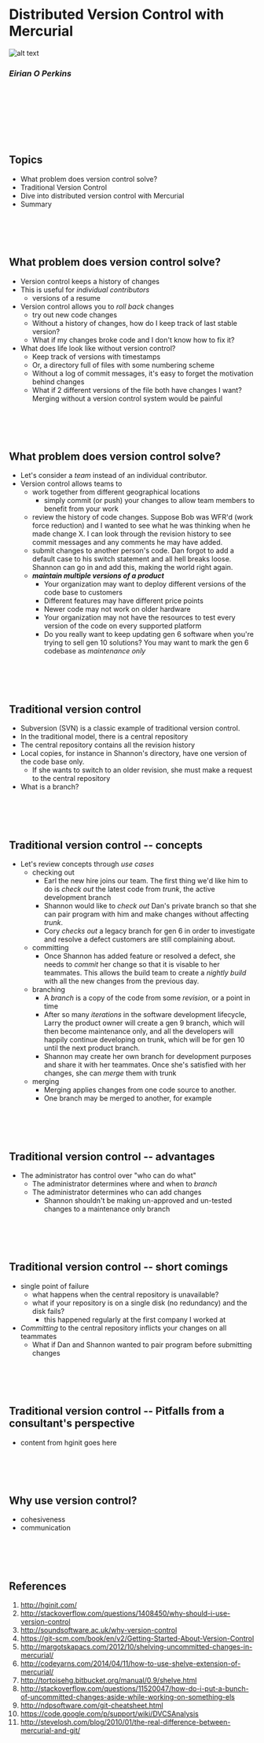 # Distributed Version Control with Mercurial
![alt text](https://www.selenic.com/hg-logo/logo-droplets-75.png "Mercurial logo from www.selenic.com")
### _Eirian O Perkins_
#
<br><br><br><br><br>

## Topics
* What problem does version control solve?
* Traditional Version Control
* Dive into distributed version control with Mercurial
* Summary
<br><br><br><br><br>


## What problem does version control solve?
* Version control keeps a history of changes
* This is useful for *individual contributors*
	* versions of a resume
* Version control allows you to _roll back_ changes
	* try out new code changes
	* Without a history of changes, how do I keep track of last stable version?
	* What if my changes broke code and I don't know how to fix it?
* What does life look like without version control?
	* Keep track of versions with timestamps
	* Or, a directory full of files with some numbering scheme
	* Without a log of commit messages, it's easy to forget the motivation behind changes
	* What if 2 different versions of the file  both have changes I want? Merging without a version control system would be painful
<br><br><br><br><br>

## What problem does version control solve?
* Let's consider a *team* instead of an individual contributor.
* Version control allows teams to
	* work together from different geographical locations
		* simply commit (or push) your changes to allow team members to benefit from your work
	* review the history of code changes. Suppose Bob was WFR'd (work force reduction) and I wanted to see what he was thinking when he made change X. I can look through the revision history to see commit messages and any comments he may have added.
	* submit changes to another person's code. Dan forgot to add a default case to his switch statement and all hell breaks loose. Shannon can go in and add this, making the world right again.
	* ___maintain multiple versions of a product___
		* Your organization may want to deploy different versions of the code base to customers
		* Different features may have different price points
		* Newer code may not work on older hardware
		* Your organization may not have the resources to test every version of the code on every supported platform
		* Do you really want to keep updating gen 6 software when you're trying to sell gen 10 solutions? You may want to mark the gen 6 codebase as *maintenance only*
<br><br><br><br><br>

## Traditional version control
* Subversion (SVN) is a classic example of traditional version control.
* In the traditional model, there is a central repository
* The central repository contains all the revision history
* Local copies, for instance in Shannon's directory, have one version of the code base only.
	* If she wants to switch to an older revision, she must make a request to the central repository
* What is a branch?
<br><br><br><br><br>

## Traditional version control -- concepts
* Let's review concepts through *use cases*
	* checking out
		* Earl the new hire joins our team. The first thing we'd like him to do is *check out* the latest code from *trunk*, the active development branch
		* Shannon would like to *check out* Dan's private branch so that she can pair program with him and make changes without affecting *trunk*.
		* Cory *checks out* a legacy branch for gen 6 in order to investigate and resolve a defect customers are still complaining about.
	* committing
		* Once Shannon has added feature or resolved a defect, she needs to *commit* her change so that it is visable to her teammates. This allows the build team to create a *nightly build* with all the new changes from the previous day.
	* branching
		* A *branch* is a copy of the code from some *revision*, or a point in time
		* After so many *iterations* in the software development lifecycle, Larry the product owner will create a gen 9 branch, which will then become maintenance only, and all the developers will happily continue developing on trunk, which will be for gen 10 until the next product branch.
		* Shannon may create her own branch for development purposes and share it with her teammates. Once she's satisfied with her changes, she can *merge* them with trunk
	* merging
		* Merging applies changes from one code source to another.
		* One branch may be merged to another, for example
<br><br><br><br><br>


## Traditional version control -- advantages
* The administrator has control over "who can do what"
	* The administrator determines where and when to *branch*
	* The administrator determines who can add changes
		* Shannon shouldn't be making un-approved and un-tested changes to a maintenance only branch
<br><br><br><br><br>

## Traditional version control -- short comings
* single point of failure
	* what happens when the central repository is unavailable?
	* what if your repository is on a single disk (no redundancy) and the disk fails?
		* this happened regularly at the first company I worked at
* _Committing_ to the central repository inflicts your changes on all teammates
	* What if Dan and Shannon wanted to pair program before submitting changes
<br><br><br><br><br>

## Traditional version control -- Pitfalls from a consultant's perspective
* content from hginit goes here
<br><br><br><br><br>

## Why use version control?
* cohesiveness
* communication
<br><br><br><br><br>


## References
1. http://hginit.com/
2. http://stackoverflow.com/questions/1408450/why-should-i-use-version-control
3. http://soundsoftware.ac.uk/why-version-control
4. https://git-scm.com/book/en/v2/Getting-Started-About-Version-Control
5. http://margotskapacs.com/2012/10/shelving-uncommitted-changes-in-mercurial/
6. http://codeyarns.com/2014/04/11/how-to-use-shelve-extension-of-mercurial/
7. http://tortoisehg.bitbucket.org/manual/0.9/shelve.html
8. http://stackoverflow.com/questions/11520047/how-do-i-put-a-bunch-of-uncommitted-changes-aside-while-working-on-something-els
9. http://ndpsoftware.com/git-cheatsheet.html
10. https://code.google.com/p/support/wiki/DVCSAnalysis
11. http://stevelosh.com/blog/2010/01/the-real-difference-between-mercurial-and-git/

